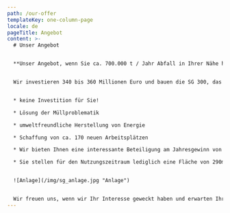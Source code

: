```yaml
---
path: /our-offer
templateKey: one-column-page
locale: de
pageTitle: Angebot
content: >-
  # Unser Angebot


  **Unser Angebot, wenn Sie ca. 700.000 t / Jahr Abfall in Ihrer Nähe haben. :**


  Wir investieren 340 bis 360 Millionen Euro und bauen die SG 300, das bedeutet:


  * keine Investition für Sie!

  * Lösung der Müllproblematik

  * umweltfreundliche Herstellung von Energie

  * Schaffung von ca. 170 neuen Arbeitsplätzen

  * Wir bieten Ihnen eine interessante Beteiligung am Jahresgewinn von 30-40 Mio. €

  * Sie stellen für den Nutzungszeitraum lediglich eine Fläche von 290m x 200m zur Verfügung!


  ![Anlage](/img/sg_anlage.jpg "Anlage")


  Wir freuen uns, wenn wir Ihr Interesse geweckt haben und erwarten Ihr Feedback.
---
```

